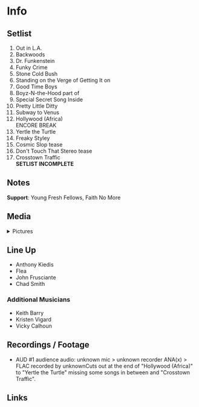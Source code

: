 # Info

## Setlist

1. Out in L.A.
2. Backwoods
3. Dr. Funkenstein
4. Funky Crime
5. Stone Cold Bush
8. Standing on the Verge of Getting It on
9. Good Time Boys
10. Boyz-N-the-Hood part of
11. Special Secret Song Inside
12. Pretty Little Ditty
13. Subway to Venus
14. Hollywood (Africa)
<br>ENCORE BREAK
15. Yertle the Turtle
16. Freaky Styley
17. Cosmic Slop tease
18. Don't Touch That Stereo tease
19. Crosstown Traffic
<br>**SETLIST INCOMPLETE**

## Notes

**Support**: Young Fresh Fellows, Faith No More

## Media 

<details>
  <summary>Pictures</summary>
  <!--<img alt="Setlist" title="Setlist" src="_.jpg" height="200" />
  <img alt="Flyer" title="Flyer" src="_.jpg" height="200" />
  <img alt="Clipper" title="Clipper" src="_.jpg" height="200" />
  <img alt="Ticket" title="Ticket" src="_.jpg" height="200" />
  -->
</details>

## Line Up

* Anthony Kiedis
* Flea
* John Frusciante
* Chad Smith

### Additional Musicians

* Keith Barry  
* Kristen Vigard  
* Vicky Calhoun

## Recordings / Footage

* AUD #1 audience audio: unknown mic > unknown recorder ANA(x) > FLAC recorded by unknownCuts out at the end of "Hollywood (Africa)" to "Yertle the Turtle" missing some songs in between and "Crosstown Traffic".

## Links